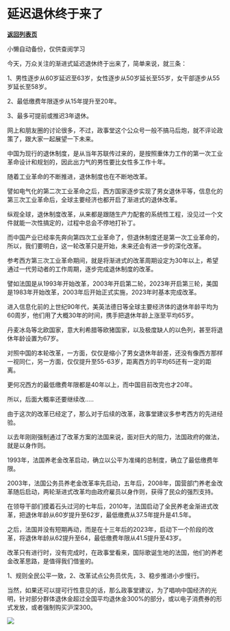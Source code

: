 # 延迟退休终于来了

[**返回列表页**](/gzh/政事堂2019)

小懒自动备份，仅供查阅学习

今天，万众关注的渐进式延迟退休终于出来了，简单来说，就三条：  

1、男性逐步从60岁延迟至63岁，女性逐步从50岁延长至55岁，女干部逐步从55岁延长至58岁。

2、最低缴费年限逐步从15年提升至20年。

3、最多可提前或推迟3年退休。

网上和朋友圈的讨论很多，不过，政事堂这个公众号一般不搞马后炮，就不评论政策了，跟大家一起展望一下未来。

中国为现行的退休制度，是从当年苏联传过来的，是按照重体力工作的第一次工业革命设计和规划的，因此出力气的男性要比女性多工作十年。

随着工业革命的不断推进，退休制度也在不断地改革。

譬如电气化的第二次工业革命之后，西方国家逐步实现了男女退休平等，信息化的第三次工业革命后，全球主要经济也都开启了渐进式的退休改革。

纵观全球，退休制度改革，从来都是跟随生产力配套的系统性工程，没见过一个文件就能一次性搞定的，过程中总会不停地打补丁。

而中国产业已经率先奔向第四次工业革命了，但退休制度还是第一次工业革命的，所以，我们要明白，这一轮改革只是开始，未来还会有进一步的深化改革。

参考西方第三次工业革命期间，就是将渐进式的改革周期设定为30年以上，希望通过一代劳动者的工作周期，逐步完成退休制度的改革。

譬如法国是从1993年开始改革，2003年开启第二轮，2023年开启第三轮，美国是1983年开始改革，2003年后开始正式实施，2023年时基本完成改革。

进入信息化前的上世纪90年代，美英法德日等全球主要经济体的退休年龄平均为60周岁，他们用了大概30年的时间，携手把退休年龄上涨至平均65岁。

丹麦冰岛等北欧国家，意大利希腊等欧猪国家，以及极度缺人的以色列，甚至将退休年龄设置为67岁。

对照中国的本轮改革，一方面，仅仅是缩小了男女退休年龄差，还没有像西方那样一视同仁，另一方面，仅仅提升至55-63岁，距离西方的平均65还有一定的距离。

更何况西方的最低缴费年限都是40年以上，而中国目前改完也才20年。

所以，后面大概率还要继续改.....  

由于这次的改革已经定了，那么对于后续的改革，政事堂建议多参考西方的先进经验。

以去年刚刚强制通过了改革方案的法国来说，面对巨大的阻力，法国政府的做法，就是以身作则。  

1993年，法国养老金改革启动，确立以公平为准绳的总制度，确立了最低缴费年限。  

2003年，法国公务员养老金改革率先启动，五年后，2008年，国营部门养老金改革随后启动，两轮渐进式改革均由政府雇员以身作则，获得了民众的强烈支持。

在领导干部们摸着石头过河的七年后，2010年，法国启动了全民养老金渐进式改革，把退休年龄从60岁提升至62岁，最低缴费从37.5年提升是41.5年。

之后，法国并没有短期再动，而是在十三年后的2023年，启动下一个阶段的改革，将退休年龄从62提升至64，最低缴费年限从41.5提升至43岁。

改革只有进行时，没有完成时，在政事堂看来，国际歌诞生地的法国，他们的养老金改革思路，是值得我们借鉴的。

1、规则全民公平一致，2、改革试点公务员优先，3、稳步推进小步慢行。

当然，如果还可以提可行性意见的话，那么政事堂建议，为了唱响中国经济的光明，针对部分群体退休金超过全国平均退休金300%的部分，或以电子消费券的形式发放，或者强制购买沪深300。

![](https://mmbiz.qpic.cn/mmbiz_jpg/rxhS23yu8cNH85dyVBUapyAc3YFicwDkRGPYMmkHJeLDgDD81PGzct89BcLEtx8VRC5KWxuQTy0hvgpicPOSiaLiaw/640?wx_fmt=jpeg&from;=appmsg)

